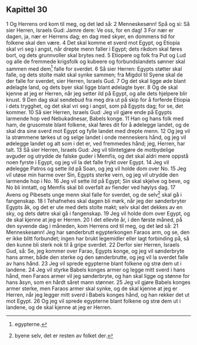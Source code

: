 ## Kapittel 30

1 Og Herrens ord kom til meg, og det lød så:
2 Menneskesønn! Spå og si: Så sier Herren, Israels Gud: Jamre dere: Ve oss, for en dag!
3 For nær er dagen, ja, nær er Herrens dag; en dag med skyer, en dommens tid for folkene skal den være.
4 Det skal komme et sverd mot Egypt, og Etiopia skal vri seg i angst, når drepte menn faller i Egypt; dets rikdom skal føres bort, og dets grunnvoller skal brytes ned.
5 Etiopere og folk fra Put og Lud og alle de fremmede krigsfolk og kubeere og forbundslandets sønner skal sammen med dem[^1] falle for sverdet.
6 Så sier Herren: Egypts støtter skal falle, og dets stolte makt skal synke sammen; fra Migdol til Syene skal de der falle for sverdet, sier Herren, Israels Gud.
7 Og det skal ligge øde blant ødelagte land, og dets byer skal ligge blant ødelagte byer.
8 Og de skal kjenne at jeg er Herren, når jeg setter ild på Egypt, og alle dets hjelpere blir knust.
9 Den dag skal sendebud fra meg dra ut på skip for å forferde Etiopia i dets trygghet, og det skal vri seg i angst, som på Egypts dag; for se, det kommer.
10 Så sier Herren, Israels Gud: Jeg vil gjøre ende på Egypts larmende hop ved Nebukadnesar, Babels konge.
11 Han og hans folk med ham, de grusomste blant folkene, skal føres dit for å ødelegge landet, og de skal dra sine sverd mot Egypt og fylle landet med drepte menn.
12 Og jeg vil la strømmene tørkes ut og selge landet i onde menneskers hånd, og jeg vil ødelegge landet og alt som i det er, ved fremmedes hånd; jeg, Herren, har talt.
13 Så sier Herren, Israels Gud: Jeg vil tilintetgjøre de motbydelige avguder og utrydde de falske guder i Memfis, og det skal aldri mere oppstå noen fyrste i Egypt, og jeg vil la det falle frykt over Egypt.
14 Jeg vil ødelegge Patros og sette ild på Soan, og jeg vil holde dom over No.
15 Jeg vil utøse min harme over Sin, Egypts sterke vern, og jeg vil utrydde den larmende hop i No.
16 Jeg vil sette ild på Egypt; Sin skal skjelve og beve, og No bli inntatt, og Memfis skal bli overfalt av fiender ved høylys dag.
17 Avens og Pibesets unge menn skal falle for sverdet, og de selv[^2] skal gå i fangenskap.
18 I Tehafnehes skal dagen bli mørk, når jeg der sønderbryter Egypts åk, og det er ute med dets stolte makt; selv skal det dekkes av en sky, og dets døtre skal gå i fangenskap.
19 Jeg vil holde dom over Egypt, og de skal kjenne at jeg er Herren.
20 I det ellevte år, i den første måned, på den syvende dag i måneden, kom Herrens ord til meg, og det lød så:
21 Menneskesønn! Jeg har sønderbrutt egypterkongen Faraos arm, og se, den er ikke blitt forbundet; ingen har brukt legemidler eller lagt forbinding på, så den kunne bli sterk nok til å gripe sverdet.
22 Derfor sier Herren, Israels Gud, så: Se, jeg kommer over Farao, Egypts konge, og jeg vil sønderbryte hans armer, både den sterke og den sønderbrutte, og jeg vil la sverdet falle av hans hånd.
23 Jeg vil sprede egypterne blant folkene og strø dem ut i landene.
24 Jeg vil styrke Babels konges armer og legge mitt sverd i hans hånd, men Faraos armer vil jeg sønderbryte, og han skal ligge og stønne for hans åsyn, som en hårdt såret mann stønner.
25 Jeg vil gjøre Babels konges armer sterke, men Faraos armer skal synke, og de skal kjenne at jeg er Herren, når jeg legger mitt sverd i Babels konges hånd, og han rekker det ut mot Egypt.
26 Og jeg vil sprede egypterne blant folkene og strø dem ut i landene, og de skal kjenne at jeg er Herren.

[^1]:  egypterne.
[^2]:  byene selv, det er resten av folket der.
